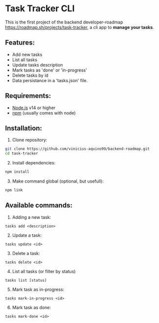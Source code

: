 # Task Tracker CLI

This is the first project of the backend developer-roadmap https://roadmap.sh/projects/task-tracker, a cli app to **manage your tasks**.

## Features:

- Add new tasks
- List all tasks
- Update tasks description
- Mark tasks as 'done' or 'in-progress'
- Delete tasks by id
- Data persistance in a 'tasks.json' file.

## Requirements:

- [Node.js](https://nodejs.org/) v14 or higher
- [npm](https://www.npmjs.com/) (usually comes with node)

## Installation:

1. Clone repository:

```bash
git clone https://github.com/vinicius-aquino99/backend-roadmap.git
cd task-tracker
```

2. Install dependencies:

```bash
npm install
```

3. Make command global (optional, but usefull):

```bash
npm link
```

## Available commands:

1. Adding a new task:

```
tasks add <description>
```

2. Update a task:

```
tasks update <id>
```

3. Delete a task:

```
tasks delete <id>
```

4. List all tasks (or filter by status)

```
tasks list [status]
```

5. Mark task as in-progress:

```
tasks mark-in-progress <id>
```

6. Mark task as done:

```
tasks mark-done <id>
```


